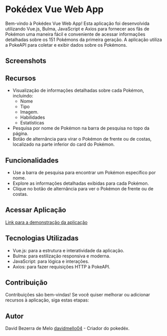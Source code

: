 # Pokédex Vue Web App

Bem-vindo à Pokédex Vue Web App! Esta aplicação foi desenvolvida utilizando Vue.js, Bulma, JavaScript e Axios para fornecer aos fãs de Pokémon uma maneira fácil e conveniente de acessar informações detalhadas sobre os 151 Pokémons da primeira geração. A aplicação utiliza a PokeAPI para coletar e exibir dados sobre os Pokémons.


## Screenshots



## Recursos

- Visualização de informações detalhadas sobre cada Pokémon, incluindo:
  * Nome
  * Tipo
  * Imagem.
  * Habilidades
  * Estatísticas
- Pesquisa por nome de Pokémon na barra de pesquisa no topo da página.
- Botão de alternância para virar o Pokémon de frente ou de costas, localizado na parte inferior do card do Pokémon.

## Funcionalidades

- Use a barra de pesquisa para encontrar um Pokémon específico por nome.
- Explore as informações detalhadas exibidas para cada Pokémon.
- Clique no botão de alternância para ver o Pokémon de frente ou de costas.

## Acessar Aplicação

[Link para a demonstração da aplicação](link_da_demonstracao)


## Tecnologias Utilizadas

- Vue.js: para a estrutura e interatividade da aplicação.
- Bulma: para estilização responsiva e moderna.
- JavaScript: para lógica e interações.
- Axios: para fazer requisições HTTP à PokeAPI.


## Contribuição

Contribuições são bem-vindas! Se você quiser melhorar ou adicionar recursos à aplicação, siga estas etapas:


## Autor
David Bezerra de Melo [davidmello04](https://github.com/davidmello04) - Criador do pokedéx.

